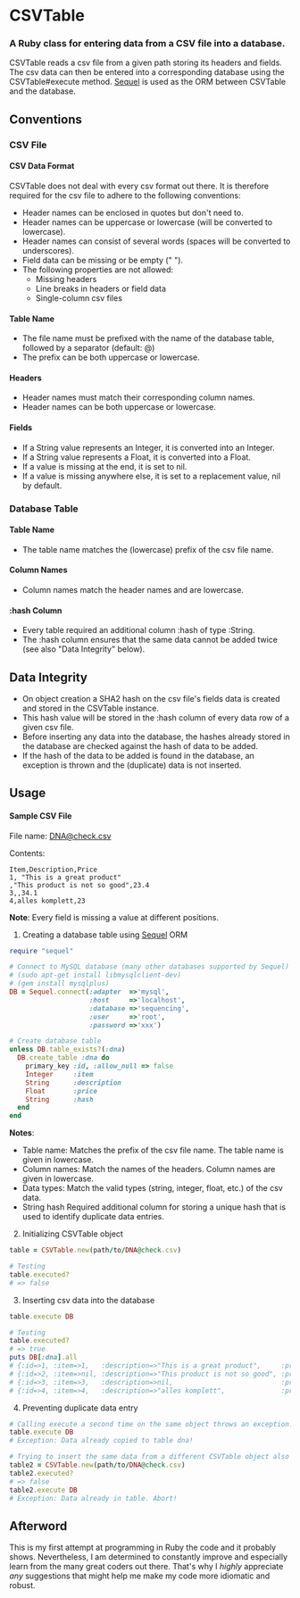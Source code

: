 # CSVTable

### A Ruby class for entering data from a CSV file into a database.

CSVTable reads a csv file from a given path storing its headers and fields.
The csv data can then be entered into a corresponding database using the CSVTable#execute method.
[Sequel](http://sequel.rubyforge.org/) is used as the ORM between CSVTable and the database.

## Conventions

### CSV File

#### CSV Data Format

CSVTable does not deal with every csv format out there.
It is therefore required for the csv file to adhere to the following conventions:

* Header names can be enclosed in quotes but don't need to.
* Header names can be uppercase or lowercase (will be converted to lowercase).
* Header names can consist of several words (spaces will be converted to underscores).
* Field data can be missing or be empty (" ").
* The following properties are not allowed:
  * Missing headers
  * Line breaks in headers or field data
  * Single-column csv files


#### Table Name
* The file name must be prefixed with the name of the database table, followed by a separator (default: @)
* The prefix can be both uppercase or lowercase.

#### Headers
* Header names must match their corresponding column names.
* Header names can be both uppercase or lowercase.

#### Fields
* If a String value represents an Integer, it is converted into an Integer.
* If a String value represents a Float, it is converted into a Float.
* If a value is missing at the end, it is set to nil.
* If a value is missing anywhere else, it is set to a replacement value, nil by default.




### Database Table

#### Table Name
* The table name matches the (lowercase) prefix of the csv file name.

#### Column Names
* Column names match the header names and are lowercase.

#### :hash Column
* Every table required an additional column :hash of type :String.
* The :hash column ensures that the same data cannot be added twice (see also "Data Integrity" below).


## Data Integrity

* On object creation a SHA2 hash on the csv file's fields data is created and stored in the CSVTable instance.
* This hash value will be stored in the :hash column of every data row of a given csv file.
* Before inserting any data into the database, the hashes already stored in the database are checked against the 
hash of data to be added.
* If the hash of the data to be added is found in the database, an exception is thrown and the (duplicate) data is not inserted.


## Usage

#### Sample CSV File
File name: DNA@check.csv

Contents:

```
Item,Description,Price
1, "This is a great product"
,"This product is not so good",23.4
3,,34.1
4,alles komplett,23
```

**Note**: Every field is missing a value at different positions.

1) Creating a database table using [Sequel](http://sequel.rubyforge.org/) ORM

``` ruby
require "sequel"

# Connect to MySQL database (many other databases supported by Sequel)
# (sudo apt-get install libmysqlclient-dev)
# (gem install mysqlplus)
DB = Sequel.connect(:adapter  =>'mysql', 
                    :host     =>'localhost', 
                    :database =>'sequencing', 
                    :user     =>'root', 
                    :password =>'xxx')

# Create database table
unless DB.table_exists?(:dna)
  DB.create_table :dna do
    primary_key :id, :allow_null => false
    Integer     :item
    String      :description
    Float       :price
    String      :hash
  end
end
```

**Notes**:

* Table name:   Matches the prefix of the csv file name. The table name is given in lowercase.
* Column names: Match the names of the headers. Column names are given in lowercase.
* Data types:   Match the valid types (string, integer, float, etc.) of the csv data.
* String hash   Required additional column for storing a unique hash that is used to identify duplicate data entries.


2) Initializing CSVTable object

~~~ ruby
table = CSVTable.new(path/to/DNA@check.csv)

# Testing
table.executed?
# => false
~~~


3) Inserting csv data into the database 

```ruby
table.execute DB

# Testing
table.executed?
# => true
puts DB[:dna].all
# {:id=>1, :item=>1,   :description=>"This is a great product",     :price=>nil,  :hash=>"c1fc89[...]5ef"}
# {:id=>2, :item=>nil, :description=>"This product is not so good", :price=>23.4, :hash=>"c1fc89[...]5ef"}
# {:id=>3, :item=>3,   :description=>nil,                           :price=>34.1, :hash=>"c1fc89[...]5ef"}
# {:id=>4, :item=>4,   :description=>"alles komplett",              :price=>23.0, :hash=>"c1fc89[...]5ef"}
```


4) Preventing duplicate data entry

```ruby
# Calling execute a second time on the same object throws an exception:
table.execute DB
# Exception: Data already copied to table dna!

# Trying to insert the same data from a different CSVTable object also throws an exception:
table2 = CSVTable.new(path/to/DNA@check.csv)
table2.executed?
# => false
table2.execute DB
# Exception: Data already in table. Abort!
```

## Afterword

This is my first attempt at programming in Ruby the code and it probably shows.
Nevertheless, I am determined to constantly improve and especially learn from the many great coders out there.
That's why I _highly_ appreciate _any_ suggestions that might help me make my code more idiomatic and robust.

